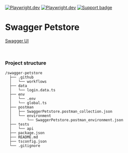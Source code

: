 [![Playwright.dev](https://img.shields.io/badge/Documentation-Playwright-45ba4b.svg?logo=playwright)](https://playwright.dev/docs/intro)
[![Playwright.dev](https://img.shields.io/badge/API%20reference-Playwright-D0422C.svg)](https://playwright.dev/docs/api/class-playwright)
[![Support badge](https://img.shields.io/badge/stackoverflow-Playwright-45ba4b.svg?logo=stackoverflow)](https://stackoverflow.com/questions/tagged/playwright)
<br>

# Swagger Petstore

[Swagger UI](https://petstore.swagger.io/)

<br>


### Project structure
```
/swagger-petstore
  ├── .github
  │   └── workflows
  ├── data
  │   └── login.data.ts
  ├── env
  │   └── .env
  │   └── global.ts
  ├── postman
  │   ├── SwaggerPetstore.postman_collection.json
  │   └── environment
  │       └── SwaggerPetstore.postman_environment.json
  ├── tests
  │   └── api
  ├── package.json
  ├── README.md
  ├── tsconfig.json
  └── .gitignore
```